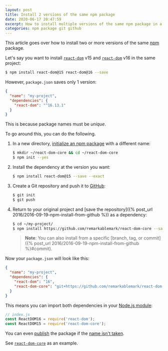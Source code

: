 ```yaml
---
layout: post
title: Install 2 versions of the same npm package
date: 2020-06-17 20:47:59
excerpt: How to install multiple versions of the same npm package in a Node.js project.
categories: npm package git github
---
```


This article goes over how to install two or more versions of the same [npm](https://www.npmjs.com/) package.

Let's say you want to install [`react-dom`](https://www.npmjs.com/package/react-dom) v15 and [`react-dom`](https://www.npmjs.com/package/react-dom) v16 in the same project:

```sh
$ npm install react-dom@15 react-dom@16 --save
```

However, `package.json` saves only 1 version:

```json
{
  "name": "my-project",
  "dependencies": {
    "react-dom": "^16.13.1"
  }
}
```

This is because package names must be _unique_.

To go around this, you can do the following.

1. In a new directory, [initialize an npm package](https://docs.npmjs.com/cli/init) with a different name:
   ```sh
   $ mkdir ~/react-dom-core && cd ~/react-dom-core
   $ npm init --yes
   ```
2. Install the dependency at the version you want:
   ```sh
   $ npm install react-dom@15 --save --exact
   ```
3. Create a Git repository and push it to [GitHub](https://github.com/):
   ```sh
   $ git init
   $ git push
   ```
4. Return to your original project and [save the repository]({% post_url 2016/2016-09-19-npm-install-from-github %}) as a dependency:
   ```sh
   $ cd ~/my-project/
   $ npm install https://github.com/remarkablemark/react-dom-core --save
   ```
   > **Note**: You can also install from a specific [branch, tag, or commit]({% post_url 2016/2016-09-19-npm-install-from-github %}#commit).

Now your `package.json` will look like this:

```json
{
  "name": "my-project",
  "dependencies": {
    "react-dom": "16",
    "react-dom-core": "git+https://github.com/remarkablemark/react-dom-core.git"
  }
}
```

This means you can import both dependencies in your [Node.js module](https://nodejs.org/api/modules.html):

```js
// index.js
const ReactDOM16 = require('react-dom');
const ReactDOM15 = require('react-dom-core');
```

You can even [publish](https://docs.npmjs.com/cli/publish) the package if the [name isn't taken](/npm-package-name-checker/).

See [`react-dom-core`](https://www.npmjs.com/package/react-dom-core) as an example.
